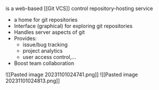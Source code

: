 is a web-based [[Git VCS]] control repository-hosting service

- a home for git repositories
- Interface (graphical) for exploring git repositories
- Handles server aspects of git
- Provides:
	- issue/bug tracking
	- project analytics
	- user access control,...
- Boost team collaboration

![[Pasted image 20231101024741.png]]
![[Pasted image 20231101024813.png]]
